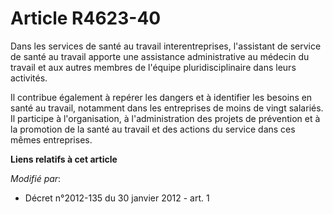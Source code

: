 # Article R4623-40

Dans les services de santé au travail interentreprises, l'assistant de service de santé au travail apporte une assistance
administrative au médecin du travail et aux autres membres de l'équipe pluridisciplinaire dans leurs activités. 

Il contribue également à repérer les dangers et à identifier les besoins en santé au travail, notamment dans les entreprises
de moins de vingt salariés. Il participe à l'organisation, à l'administration des projets de prévention et à la promotion de
la santé au travail et des actions du service dans ces mêmes entreprises.

**Liens relatifs à cet article**

_Modifié par_:

  - Décret n°2012-135 du 30 janvier 2012 - art. 1
